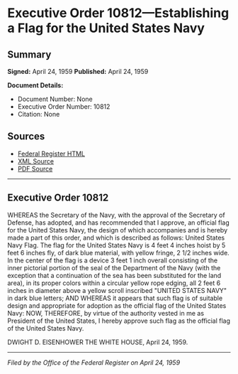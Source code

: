 # Executive Order 10812—Establishing a Flag for the United States Navy

## Summary

**Signed:** April 24, 1959
**Published:** April 24, 1959

**Document Details:**
- Document Number: None
- Executive Order Number: 10812
- Citation: None

## Sources
- [Federal Register HTML](https://www.presidency.ucsb.edu/documents/executive-order-10812-establishing-flag-for-the-united-states-navy)
- [XML Source](None)
- [PDF Source](None)

---

## Executive Order 10812

WHEREAS the Secretary of the Navy, with the approval of the Secretary of Defense, has adopted, and has recommended that I approve, an official flag for the United States Navy, the design of which accompanies and is hereby made a part of this order, and which is described as follows:
United States Navy Flag. The flag for the United States Navy is 4 feet 4 inches hoist by 5 feet 6 inches fly, of dark blue material, with yellow fringe, 2 1/2 inches wide. In the center of the flag is a device 3 feet 1 inch overall consisting of the inner pictorial portion of the seal of the Department of the Navy (with the exception that a continuation of the sea has been substituted for the land area), in its proper colors within a circular yellow rope edging, all 2 feet 6 inches in diameter above a yellow scroll inscribed "UNITED STATES NAVY" in dark blue letters;
AND WHEREAS it appears that such flag is of suitable design and appropriate for adoption as the official flag of the United States Navy:
NOW, THEREFORE, by virtue of the authority vested in me as President of the United States, I hereby approve such flag as the official flag of the United States Navy.

DWIGHT D. EISENHOWER
THE WHITE HOUSE,
April 24, 1959.

---

*Filed by the Office of the Federal Register on April 24, 1959*
